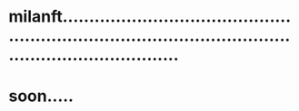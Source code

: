 # milanft................................................................................................................................
# soon.....
